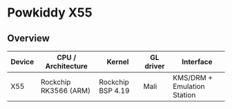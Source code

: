 # Powkiddy X55

## Overview

| Device | CPU / Architecture | Kernel | GL driver | Interface |
| -- | -- | -- | -- | -- |
| X55 | Rockchip RK3566 (ARM) | Rockchip BSP 4.19 | Mali | KMS/DRM + Emulation Station |
